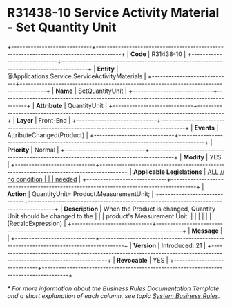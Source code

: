 ﻿---
erp.type: front-end-business-rule
erp.entity: Applications.Service.ServiceActivityMaterials
---

# R31438-10 Service Activity Material - Set Quantity Unit
+-----------------------------+---------------------------------------------------------------------------------------+
| **Code**                    | R31438-10                                                                             |
+-----------------------------+---------------------------------------------------------------------------------------+
| **Entity**                  | @Applications.Service.ServiceActivityMaterials                                        |
+-----------------------------+---------------------------------------------------------------------------------------+
| **Name**                    | SetQuantityUnit                                                                       |
+-----------------------------+---------------------------------------------------------------------------------------+
| **Attribute**               | QuantityUnit                                                                          |
+-----------------------------+---------------------------------------------------------------------------------------+
| **Layer**                   | Front-End                                                                             |
+-----------------------------+---------------------------------------------------------------------------------------+
| **Events**                  | AttributeChanged(Product)                                                             |
+-----------------------------+---------------------------------------------------------------------------------------+
| **Priority**                | Normal                                                                                |
+-----------------------------+---------------------------------------------------------------------------------------+
| **Modify**                  | YES                                                                                   |
+-----------------------------+---------------------------------------------------------------------------------------+
| **Applicable Legislations** | [ALL // no condition                                                                  |
|                             | needed](xref:applicable-legislations)                                                 |
+-----------------------------+---------------------------------------------------------------------------------------+
| **Action**                  | QuantityUnit= Product.MeasurementUnit;                                                |
+-----------------------------+---------------------------------------------------------------------------------------+
| **Description**             | When the Product is changed, Quantity Unit should be changed to the                   |
|                             | product\'s Measurement Unit.                                                          |
|                             |                                                                                       |
|                             | (RecalcExpression)                                                                    |
+-----------------------------+---------------------------------------------------------------------------------------+
| **Message**                 |                                                                                       |
+-----------------------------+---------------------------------------------------------------------------------------+
| **Version**                 | Introduced: 21                                                                        |
+-----------------------------+---------------------------------------------------------------------------------------+
| **Revocable**               | YES                                                                                   |
+-----------------------------+---------------------------------------------------------------------------------------+

*\* For more information about the Business Rules Documentation Template and a short explanation of each column, see
topic [System Business Rules](../templates/template-description-system-business-rules.md).*
